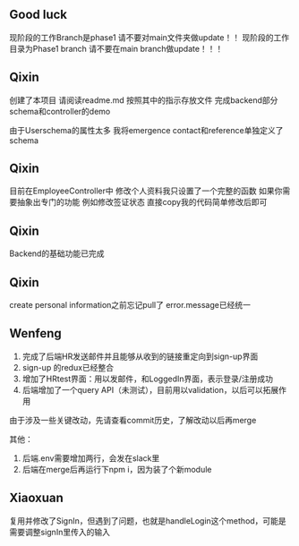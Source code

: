 ## Good luck
现阶段的工作Branch是phase1 请不要对main文件夹做update！！
现阶段的工作目录为Phase1 branch 请不要在main branch做update！！！

## Qixin 
创建了本项目 请阅读readme.md 按照其中的指示存放文件
完成backend部分schema和controller的demo

由于Userschema的属性太多 我将emergence contact和reference单独定义了schema

## Qixin
目前在EmployeeController中 修改个人资料我只设置了一个完整的函数 如果你需要抽象出专门的功能 例如修改签证状态 直接copy我的代码简单修改后即可

## Qixin
Backend的基础功能已完成

## Qixin
create personal information之前忘记pull了
error.message已经统一

## Wenfeng
1. 完成了后端HR发送邮件并且能够从收到的链接重定向到sign-up界面
2. sign-up 的redux已经整合
3. 增加了HRtest界面：用以发邮件，和LoggedIn界面，表示登录/注册成功
4. 后端增加了一个query API（未测试），目前用以validation，以后可以拓展作用

由于涉及一些关键改动，先请查看commit历史，了解改动以后再merge

其他：
1. 后端.env需要增加两行，会发在slack里
2. 后端在merge后再运行下npm i，因为装了个新module

## Xiaoxuan
复用并修改了SignIn，但遇到了问题，也就是handleLogin这个method，可能是需要调整signIn里传入的输入
